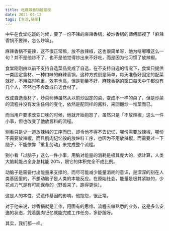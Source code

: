 ```yaml
---
title: 吃麻辣香锅被鄙视
date: 2021-04-12
tags: [生活,随笔]
---
```


中午在食堂吃饭的时候，要了一份不辣的麻辣香锅，被炒香锅的师傅鄙视了「麻辣香锅不要辣，怎么炒嘛」。

麻辣香锅不要辣，这不很正常嘛，放不放辣椒，这也很简单呀，他为啥嘟囔这么一句？并不是他炒不了，也不是他觉得炒出来不好吃，而是因为他习惯了放辣椒。

食堂刚刚由以前不支持自选菜品变成了自选，在不支持自选的情况下，食堂只提供一类固定食材、一种口味的麻辣香锅。这种方式倒是简单，每天准备好固定的配菜就好，不用临时称重，效率也高，但是销量不好，麻辣香锅的窗口每天中午都没有几个人，不然也不会改成自选食材了。

改成自选食材了，炒菜师傅虽然从以前炒固定的菜，变成不一样的菜了，但是炒菜的流程并没有发生任何的变化，依然是配同样的酱料，来回翻炒一堆菜而已。

而当用户要求改变口味的时候，他就开始抱怨了，虽然只是「不放辣椒」这么一件小事，但也改变了他放酱料的流程。

别看只是少一道放辣椒的工序而已，却令他不得不去记忆，哪份需要放辣椒，哪份不需要放辣椒，而且肌肉记忆般的放佐料工序，也因为不用放辣椒，而需要过一下脑子，不能依靠「重复劳动」来完成整个流程。

别小看「过脑子」这么一件小事，用脑对能量的消耗是极其庞大的，据计算，人类大脑耗能占全身总耗能 20%，跟它的体积完全不成比例。

动脑子是需要付出能量来支撑的，而尽可能减少能量消耗的意识，是深深的刻在人类基因里的，不想动脑子是人类的本能反应。在原始社会，能量是极其紧缺的，少花点力气是有可能保命的（野兽来了，跑得更快）。

这是人的本性，受遗传基因的影响，他抱怨，很正常。

对于他来说，炒香锅就是工作，用固有的思维、流程去做熟悉的业务，这是多么安逸的状态，凭着肌肉记忆就能完成工作任务，多舒服呀。

其实，我们都一样。